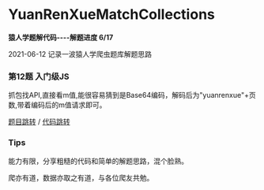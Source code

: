 # YuanRenXueMatchCollections

**猿人学题解代码----解题进度 6/17**
<p>2021-06-12 记录一波猿人学爬虫题库解题思路</p>

### 第12题 入门级JS
<p>抓包找API,直接看m值,能很容易猜到是Base64编码，解码后为"yuanrenxue"+页数,带着编码后的m值请求即可。</p>
<p>
  <span><a href="http://match.yuanrenxue.com/match/12">题目跳转</a></span>
  <span>/</span>
  <span><a href="https://github.com/YChengLee/YuanRenXueMatchCollections/tree/main/Match12">代码跳转</a></span>
</p>

### Tips
<div>
<p>
能力有限，分享粗糙的代码和简单的解题思路，混个脸熟。
</p>
<p>爬亦有道，数据亦取之有道，与各位爬友共勉。</p>
</div>

